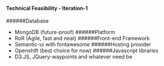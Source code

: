 #### Technical Feasibility - Iteration-1

######Database 
  - MongoDB (future-proof)
######Platform
  - RoR (Agile, fast and neat)
######Front-end Framework
  - Semantic-ui with fontawesome 
######Hosting provider
  - Openshift (best choice for now)
######Javascript libraries
  - D3.JS, JQuery-waypoints and whatever need be
